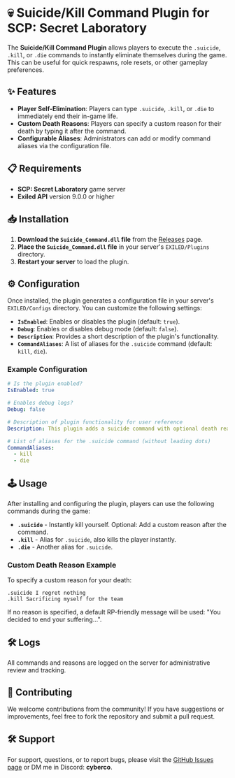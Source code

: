 # 💀 Suicide/Kill Command Plugin for SCP: Secret Laboratory

The **Suicide/Kill Command Plugin** allows players to execute the `.suicide`, `.kill`, or `.die` commands to instantly eliminate themselves during the game. This can be useful for quick respawns, role resets, or other gameplay preferences.

## ✨ Features

- **Player Self-Elimination**: Players can type `.suicide`, `.kill`, or `.die` to immediately end their in-game life.
- **Custom Death Reasons**: Players can specify a custom reason for their death by typing it after the command.
- **Configurable Aliases**: Administrators can add or modify command aliases via the configuration file.

## 📋 Requirements

- **SCP: Secret Laboratory** game server
- **Exiled API** version 9.0.0 or higher

## 📥 Installation

1. **Download the `Suicide_Command.dll` file** from the [Releases](https://github.com/D3ltA-O5/Suicide_Command/releases) page.
2. **Place the `Suicide_Command.dll` file** in your server's `EXILED/Plugins` directory.
3. **Restart your server** to load the plugin.

## ⚙️ Configuration

Once installed, the plugin generates a configuration file in your server's `EXILED/Configs` directory. You can customize the following settings:

- **`IsEnabled`**: Enables or disables the plugin (default: `true`).
- **`Debug`**: Enables or disables debug mode (default: `false`).
- **`Description`**: Provides a short description of the plugin's functionality.
- **`CommandAliases`**: A list of aliases for the `.suicide` command (default: `kill`, `die`).

### Example Configuration
```yaml
# Is the plugin enabled?
IsEnabled: true

# Enables debug logs?
Debug: false

# Description of plugin functionality for user reference
Description: This plugin adds a suicide command with optional death reasons and configurable aliases.

# List of aliases for the .suicide command (without leading dots)
CommandAliases:
  - kill
  - die
```

## 🕹️ Usage

After installing and configuring the plugin, players can use the following commands during the game:

- **`.suicide`** - Instantly kill yourself. Optional: Add a custom reason after the command.
- **`.kill`** - Alias for `.suicide`, also kills the player instantly.
- **`.die`** - Another alias for `.suicide`.

### Custom Death Reason Example
To specify a custom reason for your death:
```
.suicide I regret nothing
.kill Sacrificing myself for the team
```

If no reason is specified, a default RP-friendly message will be used: "You decided to end your suffering...".

## 🛠️ Logs

All commands and reasons are logged on the server for administrative review and tracking.

## 🤝 Contributing

We welcome contributions from the community! If you have suggestions or improvements, feel free to fork the repository and submit a pull request.

## 🛠️ Support

For support, questions, or to report bugs, please visit the [GitHub Issues page](https://github.com/D3ltA-O5/Suicide_Command/issues) or DM me in Discord: **cyberco**.
